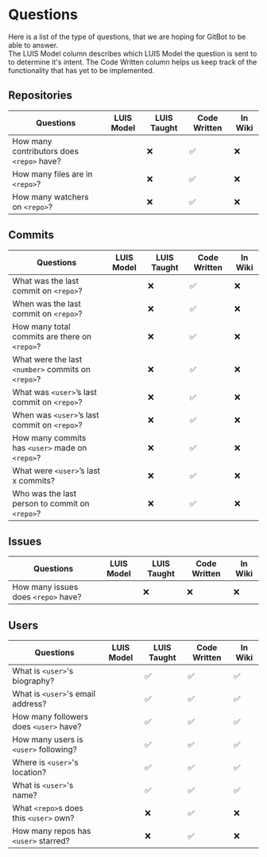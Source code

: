 # Questions

Here is a list of the type of questions, that we are hoping for GitBot to be able to answer.  
The LUIS Model column describes which LUIS Model the question is sent to to determine it's intent. The Code Written column helps us keep track of the functionality that has yet to be implemented.

## Repositories

|Questions											                    |LUIS Model	|LUIS Taught  |Code Written	|In Wiki
|---------------------------------------------------|-----------|-------------|-------------|----
|How many contributors does `<repo>` have?			    |			      |❌			      |✅           |❌
|How many files are in `<repo>`?						        |			      |❌			      |✅           |❌
|How many watchers on `<repo>`?			                |			      |❌            |✅           |❌

## Commits

|Questions											                    |LUIS Model	|LUIS Taught  |Code Written	|In Wiki 
|---------------------------------------------------|-----------|-------------|-------------|-----
|What was the last commit on `<repo>`?				      |			      |❌            |✅           |❌
|When was the last commit on `<repo>`?				      |			      |❌			      |✅           |❌
|How many total commits are there on `<repo>`?		  |			      |❌			      |✅           |❌
|What were the last `<number>` commits on `<repo>`? |			      |❌			      |✅           |❌
|What was `<user>`’s last commit on `<repo>`?			  |			      |❌			      |✅           |❌
|When was `<user>`’s last commit on `<repo>`?			  |			      |❌			      |✅           |❌
|How many commits has `<user>` made on `<repo>`?		|			      |❌			      |✅           |❌
|What were `<user>`’s last x commits?					      |			      |❌			      |✅           |❌
|Who was the last person to commit on `<repo>`?			|			      |❌            |✅           |❌

## Issues

|Questions											                    |LUIS Model	|LUIS Taught  |Code Written	|In Wiki
|---------------------------------------------------|-----------|-------------|-------------|----
|How many issues does `<repo>` have?                |           |❌           |❌           |❌

## Users

|Questions											                    |LUIS Model	|LUIS Taught  |Code Written	 |In Wiki
|---------------------------------------------------|-----------|-------------|--------------|----
|What is `<user>`'s biography?					            |			      |✅            |✅            |✅
|What is `<user>`'s email address?			            |			      |✅            |✅            |✅
|How many followers does `<user>` have?	            |			      |✅            |✅            |✅
|How many users is `<user>` following?	            |			      |✅            |✅            |✅
|Where is `<user>`'s location?					            |			      |✅            |✅            |✅
|What is `<user>`'s name?								            |			      |✅            |✅            |✅
|What `<repo>`s does this `<user>` own?			        |			      |❌            |✅            |❌
|How many repos has `<user>` starred?			          |			      |❌            |✅            |❌
